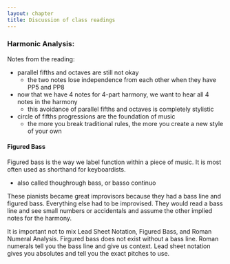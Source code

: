 ```yaml
---
layout: chapter
title: Discussion of class readings
---
```


### Harmonic Analysis:

Notes from the reading:
- parallel fifths and octaves are still not okay
  - the two notes lose independence from each other when they have PP5 and PP8
- now that we have 4 notes for 4-part harmony, we want to hear all 4 notes in the harmony
  - this avoidance of parallel fifths and octaves is completely stylistic
- circle of fifths progressions are the foundation of music 
  - the more you break traditional rules, the more you create a new style of your own
  
#### Figured Bass

Figured bass is the way we label function within a piece of music. 
It is most often used as shorthand for keyboardists.
  - also called thoughrough bass, or basso continuo
  
These pianists became great improvisors because they had a bass line and figured bass.
Everything else had to be improvised. 
They would read a bass line and see small numbers or accidentals and assume the other implied notes for the harmony.
 
It is important not to mix Lead Sheet Notation, Figured Bass, and Roman Numeral Analysis.
Firgured bass does not exist without a bass line. 
Roman numerals tell you the bass line and give us context.
Lead sheet notation gives you absolutes and tell you the exact pitches to use. 
